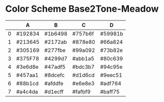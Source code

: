 # Color Scheme Base2Tone-Meadow

|   | A       | B       | C       | D       |
|---|---------|---------|---------|---------|
| 0 | #192834 | #1b6498 | #757b6f | #59981b |
| 1 | #213645 | #2172ab | #878e80 | #66a824 |
| 2 | #305169 | #277fbe | #99a092 | #73b82e |
| 3 | #375F78 | #4299d7 | #abb1a5 | #80c639 |
| 4 | #3e6d8e | #47adf5 | #bdc3b7 | #94c95e |
| 5 | #457aa1 | #8dcefc | #d1d6cd | #9eec51 |
| 6 | #88b1cd | #afddfe | #e6e8e3 | #adf764 |
| 7 | #a4c4da | #d1ecff | #fafbf9 | #baff75 |

